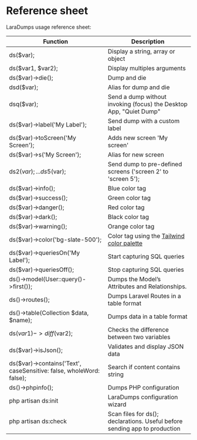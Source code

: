 # Reference sheet

LaraDumps usage reference sheet:

<style>
    td::before { display: none }
  <!-- @see https://github.com/docsifyjs/docsify/issues/794 -->
</style>

| **Function**                          | **Description**                                                                          |
|---------------------------------------|------------------------------------------------------------------------------------------|
| ds($var);                             | Display a string, array or object                                                        |
| ds($var1, $var2);                     | Display multiples arguments                                                              |
| ds($var)->die();                      | Dump and die                                                                             |
| dsd($var);                            | Alias for dump and die                                                                   |
| dsq($var);                            | Send a dump without invoking (focus) the Desktop App, "Quiet Dump"                       |
| ds($var)->label('My Label');          | Send dump with a custom label                                                            |
| ds($var)->toScreen('My Screen');      | Adds new screen 'My screen'                                                              |
| ds($var)->s('My Screen');             | Alias for new screen                                                                     |
| ds2($var); ... ds5($var);             | Send dump to pre-defined screens ('screen 2' to 'screen 5');                             |
| ds($var)->info();                     | Blue color tag                                                                           |
| ds($var)->success();                  | Green color tag                                                                          |
| ds($var)->danger();                   | Red color tag                                                                            |
| ds($var)->dark();                     | Black color tag                                                                          |
| ds($var)->warning();                  | Orange color tag                                                                         |
| ds($var)->color('bg-slate-500');      | Color tag using the [Tailwind color palette](https://tailwindcss.com/docs/customizing-colors#default-color-palette)                                                                                        |
| ds($var)->queriesOn('My Label');      | Start capturing SQL queries                                                              |
| ds($var)->queriesOff();               | Stop capturing SQL queries                                                               |
| ds()->model(User::query()->first());  | Dumps the Model’s Attributes and Relationships.                                          |
| ds()->routes();                       | Dumps Laravel Routes in a table format                                                   |
| ds()->table(Collection $data, $name); | Dumps data in a table format                                                             |
| ds($var1)->diff($var2);               | Checks the difference between two variables                                              |
| ds($var)->isJson();                   | Validates and display JSON data                                                          |
| ds($var)->contains('Text', caseSensitive: false, wholeWord: false);            | Search if content contains string               |
| ds()->phpinfo();                      | Dumps PHP configuration                                                                  |
| php artisan ds:init                   | LaraDumps configuration wizard                                                           |
| php artisan ds:check                  | Scan files for ds(); declarations. Useful before sending app to production               |

